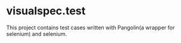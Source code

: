 # visualspec.test
This project contains test cases written with Pangolin(a wrapper for selenium) and selenium.
